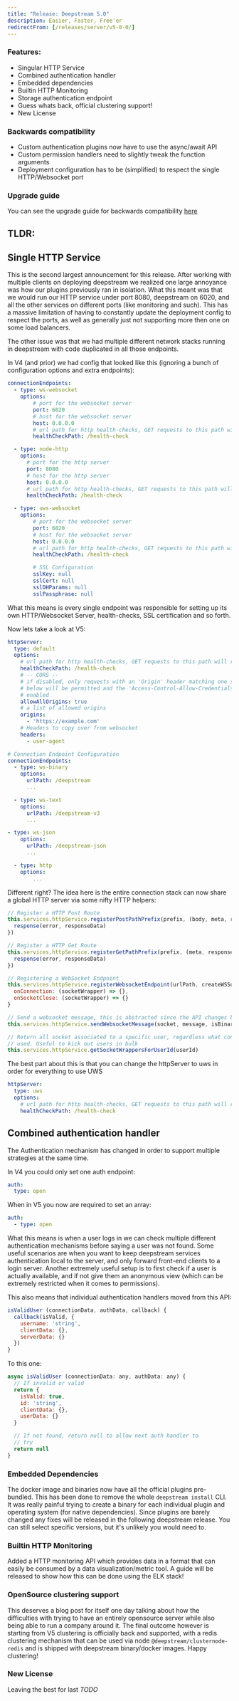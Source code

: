 ```yaml
---
title: "Release: Deepstream 5.0" 
description: Easier, Faster, Free'er
redirectFrom: [/releases/server/v5-0-0/]
---
```


### Features:

- Singular HTTP Service
- Combined authentication handler
- Embedded dependencies
- Builtin HTTP Monitoring
- Storage authentication endpoint
- Guess whats back, official clustering support!
- New License

### Backwards compatibility

- Custom authentication plugins now have to use the async/await API
- Custom permission handlers need to slightly tweak the function arguments
- Deployment configuration has to be (simplified) to respect the single HTTP/Websocket port

### Upgrade guide

You can see the upgrade guide for backwards compatibility [here](/tutorials/upgrade-guides/v5/server/)

## TLDR:

## Single HTTP Service

This is the second largest announcement for this release. After working with multiple clients on deploying deepstream we realized one large annoyance was how our plugins previously ran in isolation. What this meant  was that we would run our HTTP service under port 8080, deepstream on 6020, and all the other
services on different ports (like monitoring and such). This has a massive limitation of having to constantly update the deployment config to respect the ports, as well as generally just not supporting more then one on some load balancers.

The other issue was that we had multiple different network stacks running in deepstream with code duplicated in all those endpoints. 

In V4 (and prior) we had config that looked like this (ignoring a bunch of configuration options and extra endpoints):

```yaml
connectionEndpoints:
  - type: ws-websocket
    options:
        # port for the websocket server
        port: 6020
        # host for the websocket server
        host: 0.0.0.0
        # url path for http health-checks, GET requests to this path will return 200 if deepstream is alive
        healthCheckPath: /health-check

  - type: node-http
    options:
      # port for the http server
      port: 8080
      # host for the http server
      host: 0.0.0.0
      # url path for http health-checks, GET requests to this path will return 200 if deepstream is alive
      healthCheckPath: /health-check

  - type: uws-websocket
    options:
        # port for the websocket server
        port: 6020
        # host for the websocket server
        host: 0.0.0.0
        # url path for http health-checks, GET requests to this path will return 200 if deepstream is alive
        healthCheckPath: /health-check

        # SSL Configuration
        sslKey: null
        sslCert: null
        sslDHParams: null
        sslPassphrase: null
```

What this means is every single endpoint was responsible for setting up its own HTTP/Websocket Server, health-checks, SSL certification and so forth.

Now lets take a look at V5:

```yaml
httpServer:
  type: default
  options:
    # url path for http health-checks, GET requests to this path will return 200 if deepstream is alive
    healthCheckPath: /health-check
    # -- CORS --
    # if disabled, only requests with an 'Origin' header matching one specified under 'origins'
    # below will be permitted and the 'Access-Control-Allow-Credentials' response header will be
    # enabled
    allowAllOrigins: true
    # a list of allowed origins
    origins:
      - 'https://example.com'
    # Headers to copy over from websocket
    headers:
      - user-agent

# Connection Endpoint Configuration
connectionEndpoints:
  - type: ws-binary
    options:
      urlPath: /deepstream
      ...

  - type: ws-text
    options:
      urlPath: /deepstream-v3
      ...

- type: ws-json
    options:
      urlPath: /deepstream-json
      ...

  - type: http
    options:
        ...
```

Different right? The idea here is the entire connection stack can now share a global HTTP server via some nifty HTTP helpers:

```javascript
// Register a HTTP Post Route
this.services.httpService.registerPostPathPrefix(prefix, (body, meta, response) => {
  response(error, responseData)
})

// Register a HTTP Get Route
this.services.httpService.registerGetPathPrefix(prefix, (meta, response) => {
  response(error, responseData)
})

// Registering a WebSocket Endpoint
this.services.httpService.registerWebsocketEndpoint(urlPath, createWSSocketWrapper, {
  onConnection: (socketWrapper) => {},
  onSocketClose: (socketWrapper) => {}
}

// Send a websocket message, this is abstracted since the API changes between node and uws
this.services.httpService.sendWebsocketMessage(socket, message, isBinary)

// Return all socket associated to a specific user, regardless what connection endpoint is being
// used. Useful to kick out users in bulk
this.services.httpService.getSocketWrappersForUserId(userId)
```

The best part about this is that you can change the httpServer to uws in order for everything to use UWS

```yaml
httpServer:
  type: uws
  options:
    # url path for http health-checks, GET requests to this path will return 200 if deepstream is alive
    healthCheckPath: /health-check
```

## Combined authentication handler

The Authentication mechanism has changed in order to support multiple strategies at the same time.

In V4 you could only set one auth endpoint:

```yaml
auth:
  type: open
```

When in V5 you now are required to set an array:

```yaml
auth:
  - type: open
```

What this means is when a user logs in we can check multiple different authentication mechanisms before saying a user was not found. Some useful scenarios are when you want to keep deepstream services authentication local to the server, and only forward front-end clients to a login server. Another extremely useful setup is to first check if a user is actually available, and if not give them an anonymous view (which can be extremely restricted when it comes to permissions).

This also means that individual authentication handlers moved from this API:

```javascript
isValidUser (connectionData, authData, callback) {
  callback(isValid, {
    username: 'string',
    clientData: {},
    serverData: {}
  })
}
```

To this one:

```javascript
async isValidUser (connectionData: any, authData: any) {
  // If invalid or valid
  return {
    isValid: true,
    id: 'string',
    clientData: {},
    userData: {}
  }

  // If not found, return null to allow next auth handler to 
  // try
  return null
}
```

### Embedded Dependencies

The docker image and binaries now have all the official plugins pre-bundled. This has been done to remove the whole `deepstream install` CLI. It was really painful trying to create a binary for each individual plugin and operating system (for native dependencies). Since plugins are barely changed any fixes
will be released in the following deepstream release. You can still select specific versions, but it's unlikely you would need to.

### Builtin HTTP Monitoring

Added a HTTP monitoring API which provides data in a format that can easily be consumed by a data visualization/metric tool. A guide will be released to show how this can be done using the ELK stack!

### OpenSource clustering support

This deserves a blog post for itself one day talking about how the difficulties with trying to have an entirely opensource server while also being able to run a company around it. The final outcome however is
starting from V5 clustering is officially back and supported, with a redis clustering mechanism that can be used via node `@deepstream/clusternode-redis` and is shipped with deepstream binary/docker images. Happy clustering!

### New License

Leaving the best for last *TODO*
